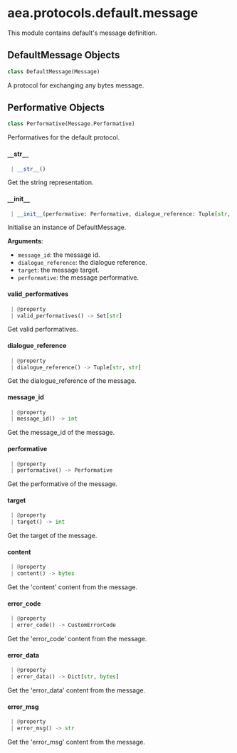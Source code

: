 <a name="aea.protocols.default.message"></a>
# aea.protocols.default.message

This module contains default's message definition.

<a name="aea.protocols.default.message.DefaultMessage"></a>
## DefaultMessage Objects

```python
class DefaultMessage(Message)
```

A protocol for exchanging any bytes message.

<a name="aea.protocols.default.message.DefaultMessage.Performative"></a>
## Performative Objects

```python
class Performative(Message.Performative)
```

Performatives for the default protocol.

<a name="aea.protocols.default.message.DefaultMessage.Performative.__str__"></a>
#### `__`str`__`

```python
 | __str__()
```

Get the string representation.

<a name="aea.protocols.default.message.DefaultMessage.__init__"></a>
#### `__`init`__`

```python
 | __init__(performative: Performative, dialogue_reference: Tuple[str, str] = ("", ""), message_id: int = 1, target: int = 0, **kwargs, ,)
```

Initialise an instance of DefaultMessage.

**Arguments**:

- `message_id`: the message id.
- `dialogue_reference`: the dialogue reference.
- `target`: the message target.
- `performative`: the message performative.

<a name="aea.protocols.default.message.DefaultMessage.valid_performatives"></a>
#### valid`_`performatives

```python
 | @property
 | valid_performatives() -> Set[str]
```

Get valid performatives.

<a name="aea.protocols.default.message.DefaultMessage.dialogue_reference"></a>
#### dialogue`_`reference

```python
 | @property
 | dialogue_reference() -> Tuple[str, str]
```

Get the dialogue_reference of the message.

<a name="aea.protocols.default.message.DefaultMessage.message_id"></a>
#### message`_`id

```python
 | @property
 | message_id() -> int
```

Get the message_id of the message.

<a name="aea.protocols.default.message.DefaultMessage.performative"></a>
#### performative

```python
 | @property
 | performative() -> Performative
```

Get the performative of the message.

<a name="aea.protocols.default.message.DefaultMessage.target"></a>
#### target

```python
 | @property
 | target() -> int
```

Get the target of the message.

<a name="aea.protocols.default.message.DefaultMessage.content"></a>
#### content

```python
 | @property
 | content() -> bytes
```

Get the 'content' content from the message.

<a name="aea.protocols.default.message.DefaultMessage.error_code"></a>
#### error`_`code

```python
 | @property
 | error_code() -> CustomErrorCode
```

Get the 'error_code' content from the message.

<a name="aea.protocols.default.message.DefaultMessage.error_data"></a>
#### error`_`data

```python
 | @property
 | error_data() -> Dict[str, bytes]
```

Get the 'error_data' content from the message.

<a name="aea.protocols.default.message.DefaultMessage.error_msg"></a>
#### error`_`msg

```python
 | @property
 | error_msg() -> str
```

Get the 'error_msg' content from the message.


